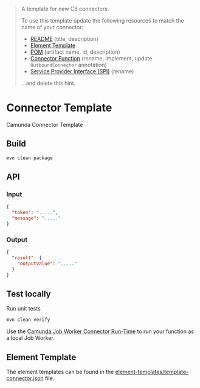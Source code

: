 > A template for new C8 connectors.
>
> To use this template update the following resources to match the name of your connector:
>
> * [README](./README.md) (title, description)
> * [Element Template](./element-templates/template-connector.json)
> * [POM](./pom.xml) (artifact name, id, description)
> * [Connector Function](./src/main/java/io/camunda/connector/MyConnectorFunction.java) (rename, implement, update `OutboundConnector` annotation)
> * [Service Provider Interface (SPI)](./src/main/resources/META-INF/services/io.camunda.connector.api.ConnectorFunction#L1) (rename)
>
> ...and delete this hint.


# Connector Template

Camunda Connector Template

## Build

```bash
mvn clean package
```

## API

### Input

```json
{
  "token": ".....",
  "message": "....."
}
```

### Output

```json
{
  "result": {
    "outputValue": "....."
  }
}
```

## Test locally

Run unit tests

```bash
mvn clean verify
```

Use the [Camunda Job Worker Connector Run-Time](https://github.com/camunda/connector-framework/tree/main/runtime-job-worker) to run your function as a local Job Worker.

## Element Template

The element templates can be found in the [element-templates/template-connector.json](element-templates/template-connector.json) file.
